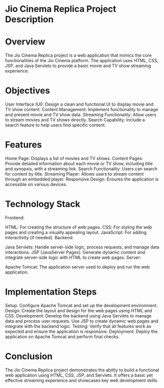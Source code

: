 # Jio Cinema Replica Project Description

# Overview
The Jio Cinema Replica project is a web application that mimics the core functionalities of the Jio Cinema platform. The application uses HTML, CSS, JSP, and Java Servlets to provide a basic movie and TV show streaming experience.

# Objectives
User Interface (UI): Design a clean and functional UI to display movie and TV show content.
Content Management: Implement functionality to manage and present movie and TV show data.
Streaming Functionality: Allow users to stream movies and TV shows directly.
Search Capability: Include a search feature to help users find specific content.

# Features
Home Page: Displays a list of movies and TV shows.
Content Pages: Provide detailed information about each movie or TV show, including title and synopsis, with a streaming link.
Search Functionality: Users can search for content by title.
Streaming Player: Allows users to stream content through an embedded player.
Responsive Design: Ensures the application is accessible on various devices.

# Technology Stack
Frontend:

HTML: For creating the structure of web pages.
CSS: For styling the web pages and creating a visually appealing layout.
JavaScript: For adding interactivity (if needed).
Backend:

Java Servlets: Handle server-side logic, process requests, and manage data interactions.
JSP (JavaServer Pages): Generate dynamic content and integrate server-side logic with HTML to create web pages.
Server:

Apache Tomcat: The application server used to deploy and run the web application.

# Implementation Steps
Setup: Configure Apache Tomcat and set up the development environment.
Design: Create the layout and design for the web pages using HTML and CSS.
Development:
Develop the backend using Java Servlets to manage data and process user requests.
Use JSP to create dynamic web pages and integrate with the backend logic.
Testing: Verify that all features work as expected and ensure the application is responsive.
Deployment: Deploy the application on Apache Tomcat and perform final checks.

# Conclusion
The Jio Cinema Replica project demonstrates the ability to build a functional web application using HTML, CSS, JSP, and Servlets. It offers a basic yet effective streaming experience and showcases key web development skills.
